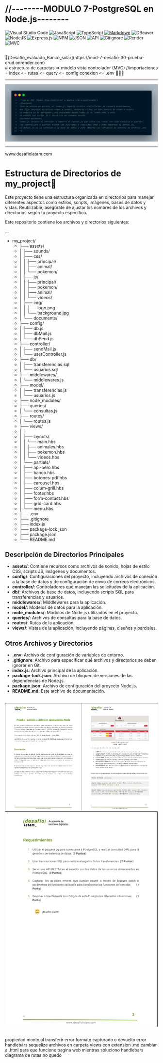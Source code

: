 # //--------MODULO 7-PostgreSQL en Node.js--------
![Visual Studio Code](https://img.shields.io/badge/Visual%20Studio%20Code-0078d7.svg?style=for-the-badge&logo=visual-studio-code&logoColor=white)
![JavaScript](https://img.shields.io/badge/javascript-%23323330.svg?style=for-the-badge&logo=javascript&logoColor=%23F7DF1E)
![TypeScript](https://img.shields.io/badge/typescript-%23007ACC.svg?style=for-the-badge&logo=typescript&logoColor=white)
[![Markdown](https://img.shields.io/badge/Markdown-000000?style=for-the-badge&logo=markdown&logoColor=white)](https://www.markdownguide.org/)
![DBeaver](https://img.shields.io/badge/DBeaver-183059?style=for-the-badge&logo=dbeaver&logoColor=white)
![NodeJS](https://img.shields.io/badge/node.js-6DA55F?style=for-the-badge&logo=node.js&logoColor=white)
![Express.js](https://img.shields.io/badge/express.js-%23404d59.svg?style=for-the-badge&logo=express&logoColor=%2361DAFB)
![NPM](https://img.shields.io/badge/NPM-%23CB3837.svg?style=for-the-badge&logo=npm&logoColor=white)
![JSON](https://img.shields.io/badge/JSON-000000?style=for-the-badge&logo=json&logoColor=white)
![API](https://img.shields.io/badge/API-FF6F61?style=for-the-badge&logo=api&logoColor=white)
![Gitignore](https://img.shields.io/badge/Gitignore-F05032?style=for-the-badge&logo=git&logoColor=white)
![Render](https://img.shields.io/badge/Render-%46E3B7.svg?style=for-the-badge&logo=render&logoColor=white)
![MVC](https://img.shields.io/badge/MVC-FF6F61?style=for-the-badge&logoColor=white)

<br>
🚀[Desafío_evaluado_Banco_solar](https://mod-7-desafio-30-prueba-crud.onrender.com)
<br>
# estructura de carpetas => modelo vista controlador (MVC)
//importaciones = 
index <= rutas <= query <= config conexion <= .env
👨🏽‍💻
<Hr>
    <img src="./assets/img/foto_MVC_backend_db_fronted.png" alt="">      
<Hr>
www.desafiolatam.com
<br> 

# Estructura de Directorios de my_project🚀

Este proyecto tiene una estructura organizada en directorios para manejar diferentes aspectos como estilos, scripts, imágenes, bases de datos y vistas. Reutilizable, asegúrate de ajustar los nombres de los archivos y directorios según tu proyecto específico.

Este repositorio contiene los archivos y directorios siguientes:

...

- my_project/
  - ├── assets/
  - │   ├── sounds/
  - │   ├── css/
  - │   │   ├── principal/
  - │   │   ├── animal/
  - │   │   └── pokemon/
  - │   ├── js/
  - │   │   ├── principal/
  - │   │   ├── pokemon/
  - │   │   ├── animal/
  - │   │   └── videos/
  - │   ├── img/
  - │   │   ├── logo.png
  - │   │   └── background.jpg
  - │   └── documents/
  - ├── config/
  - │   ├── db.js
  - │   ├── dbMail.js
  - │   └── dbSend.js
  - ├── controller/
  - │   ├── sendMail.js
  - │   └── userController.js
  - ├── db/
  - │   ├── transferencias.sql
  - │   └── usuarios.sql
  - ├── middlewares/
  - │   └── middlewares.js
  - ├── model/
  - │   ├── transferencias.js
  - │   └── usuarios.js
  - ├── node_modules/
  - ├── queries/
  - │   └── consultas.js
  - ├── routes/
  - │   └── routes.js
  - ├── views/
  - │   |
  - │   ├── layouts/
  - │   │   └── main.hbs
  - │   │   ├── animales.hbs
  - │   │   ├── pokemon.hbs
  - │   │   └── videos.hbs
  - │   └── partials/
  - │       ├── api-hero.hbs
  - │       ├── banco.hbs
  - │       ├── botones-pdf.hbs
  - │       ├── carousel.hbs
  - │       ├── colum-grill.hbs
  - │       ├── footer.hbs
  - │       ├── form-contact.hbs
  - │       ├── grid-card.hbs
  - │       └── menu.hbs
  - ├── .env
  - ├── .gitignore
  - ├── index.js
  - ├── package-lock.json
  - ├── package.json
  - └── README.md


## Descripción de Directorios Principales

- **assets/**: Contiene recursos como archivos de sonido, hojas de estilo CSS, scripts JS, imágenes y documentos.
- **config/**: Configuraciones del proyecto, incluyendo archivos de conexión a la base de datos y de configuración de envío de correos electrónicos.
- **controller/**: Controladores que manejan las solicitudes de la aplicación.
- **db/**: Archivos de base de datos, incluyendo scripts SQL para transferencias y usuarios.
- **middlewares/**: Middlewares para la aplicación.
- **model/**: Modelos de datos para la aplicación.
- **node_modules/**: Módulos de Node.js utilizados en el proyecto.
- **queries/**: Archivos de consultas para la base de datos.
- **routes/**: Rutas de la aplicación.
- **views/**: Vistas de la aplicación, incluyendo páginas, diseños y parciales.

## Otros Archivos y Directorios

- **.env**: Archivo de configuración de variables de entorno.
- **.gitignore**: Archivo para especificar qué archivos y directorios se deben ignorar en Git.
- **index.js**: Archivo principal de la aplicación.
- **package-lock.json**: Archivo de bloqueo de versiones de las dependencias de Node.js.
- **package.json**: Archivo de configuración del proyecto Node.js.
- **README.md**: Este archivo de documentación.

<br>
<img src="./assets/img/1.jpg" alt="">
<img src="./assets/img/2.jpg" alt="">
<img src="./assets/img/3.jpg" alt="">

propiedad monto al transferir error formato capturado o devuelto
error handlebars
sequelize 
archivos en carpeta views con extension .md cambiar a .html para que funcione pagina web mientras soluciono handlebars
diagrama de rutas no quedo